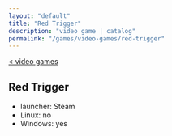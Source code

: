 ```yaml
---
layout: "default"
title: "Red Trigger"
description: "video game | catalog"
permalink: "/games/video-games/red-trigger"
---
```

[< video games](index.md)

## Red Trigger

- launcher: Steam
- Linux: no
- Windows: yes
